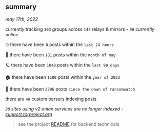 
## summary
_may 17th, 2022_

currently tracking `103` groups across `147` relays & mirrors - _`56` currently online_

⏲ there have been `8` posts within the `last 24 hours`

🦈 there have been `181` posts within the `month of may`

🪐 there have been `1048` posts within the `last 90 days`

🏚 there have been `1500` posts within the `year of 2022`

🦕 there have been `3786` posts `since the dawn of ransomwatch`

there are `49` custom parsers indexing posts

_`20` sites using v2 onion services are no longer indexed - [support.torproject.org](https://support.torproject.org/onionservices/v2-deprecation/)_

> see the project [README](https://github.com/thetanz/ransomwatch#ransomwatch--) for backend technicals

